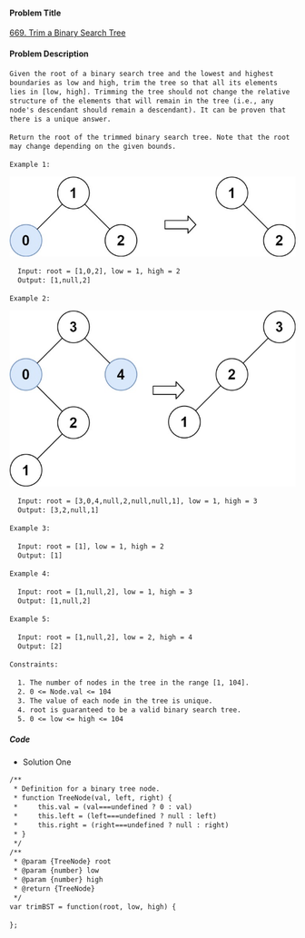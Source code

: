 #### Problem Title
[669. Trim a Binary Search Tree](https://leetcode.com/problems/trim-a-binary-search-tree/)
#### Problem Description
```
Given the root of a binary search tree and the lowest and highest boundaries as low and high, trim the tree so that all its elements lies in [low, high]. Trimming the tree should not change the relative structure of the elements that will remain in the tree (i.e., any node's descendant should remain a descendant). It can be proven that there is a unique answer.

Return the root of the trimmed binary search tree. Note that the root may change depending on the given bounds.

Example 1:
```
![1](../../assets/tree/2020-11-14/1.jpg)
```
  Input: root = [1,0,2], low = 1, high = 2
  Output: [1,null,2]

Example 2:
```
![1](../../assets/tree/2020-11-14/2.jpg)
```
  Input: root = [3,0,4,null,2,null,null,1], low = 1, high = 3
  Output: [3,2,null,1]

Example 3:

  Input: root = [1], low = 1, high = 2
  Output: [1]

Example 4:

  Input: root = [1,null,2], low = 1, high = 3
  Output: [1,null,2]

Example 5:

  Input: root = [1,null,2], low = 2, high = 4
  Output: [2]

Constraints:

  1. The number of nodes in the tree in the range [1, 104].
  2. 0 <= Node.val <= 104
  3. The value of each node in the tree is unique.
  4. root is guaranteed to be a valid binary search tree.
  5. 0 <= low <= high <= 104
```

##### Code

- Solution One
```
/**
 * Definition for a binary tree node.
 * function TreeNode(val, left, right) {
 *     this.val = (val===undefined ? 0 : val)
 *     this.left = (left===undefined ? null : left)
 *     this.right = (right===undefined ? null : right)
 * }
 */
/**
 * @param {TreeNode} root
 * @param {number} low
 * @param {number} high
 * @return {TreeNode}
 */
var trimBST = function(root, low, high) {
    
};
```
